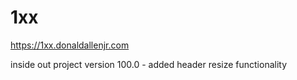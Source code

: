 # 1xx

https://1xx.donaldallenjr.com

inside out project version 100.0
	- added header resize functionality
	